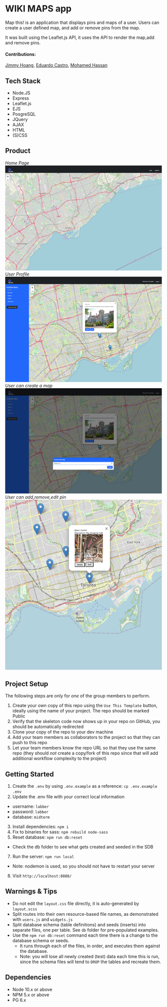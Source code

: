 # WIKI MAPS app

Map this! is an application that displays pins and maps of a user. Users can create a user defined map, and add or remove pins from the map.

It was built using the Leaflet.js API, it uses the API to render the map,add and remove pins.

#### Contributions:

[Jimmy Hoang](https://github.com/jhoangqm), [Eduardo Castro](https://github.com/educastroa), [Mohamed Hassan](https://github.com/MHassan47)

## Tech Stack

- Node.JS
- Express
- Leaflet.js
- EJS
- PosgreSQL
- JQuery
- AJAX
- HTML
- (S)CSS

## Product

_Home Page_
![Home Page](https://github.com/jhoangqm/midterm/blob/master/public/assets/homepage.png?raw=true)
_User Profile_
![User Profile](https://github.com/jhoangqm/midterm/blob/master/public/assets/midterm3.png?raw=true)
_User can create a map_
![Create Map](https://github.com/jhoangqm/midterm/blob/master/public/assets/midterm4.png?raw=true)
_User can add,remove,edit pin_
![Pins](https://github.com/jhoangqm/midterm/blob/master/public/assets/midterm1.png?raw=true)

## Project Setup

The following steps are only for _one_ of the group members to perform.

1. Create your own copy of this repo using the `Use This Template` button, ideally using the name of your project. The repo should be marked Public
2. Verify that the skeleton code now shows up in your repo on GitHub, you should be automatically redirected
3. Clone your copy of the repo to your dev machine
4. Add your team members as collaborators to the project so that they can push to this repo
5. Let your team members know the repo URL so that they use the same repo (they should _not_ create a copy/fork of this repo since that will add additional workflow complexity to the project)

## Getting Started

1. Create the `.env` by using `.env.example` as a reference: `cp .env.example .env`
2. Update the .env file with your correct local information

- username: `labber`
- password: `labber`
- database: `midterm`

3. Install dependencies: `npm i`
4. Fix to binaries for sass: `npm rebuild node-sass`
5. Reset database: `npm run db:reset`

- Check the db folder to see what gets created and seeded in the SDB

7. Run the server: `npm run local`

- Note: nodemon is used, so you should not have to restart your server

8. Visit `http://localhost:8080/`

## Warnings & Tips

- Do not edit the `layout.css` file directly, it is auto-generated by `layout.scss`
- Split routes into their own resource-based file names, as demonstrated with `users.js` and `widgets.js`
- Split database schema (table definitions) and seeds (inserts) into separate files, one per table. See `db` folder for pre-populated examples.
- Use the `npm run db:reset` command each time there is a change to the database schema or seeds.
  - It runs through each of the files, in order, and executes them against the database.
  - Note: you will lose all newly created (test) data each time this is run, since the schema files will tend to `DROP` the tables and recreate them.

## Dependencies

- Node 10.x or above
- NPM 5.x or above
- PG 6.x
